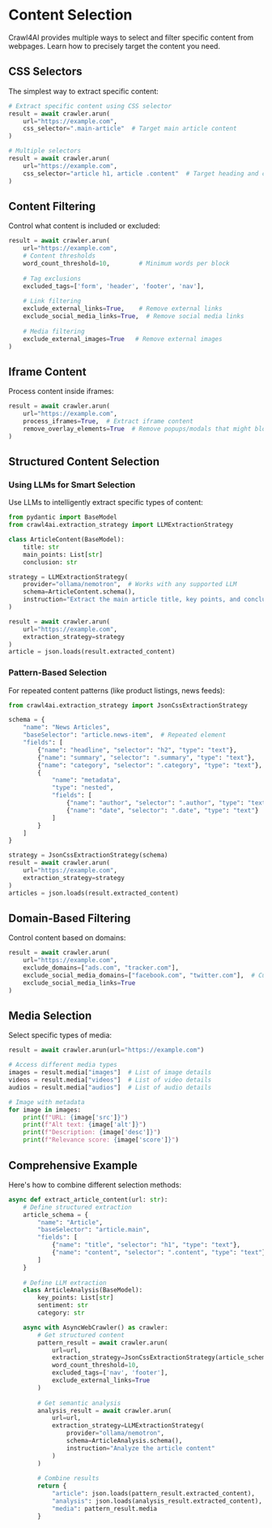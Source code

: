 # Content Selection

Crawl4AI provides multiple ways to select and filter specific content from webpages. Learn how to precisely target the content you need.

## CSS Selectors

The simplest way to extract specific content:

```python
# Extract specific content using CSS selector
result = await crawler.arun(
    url="https://example.com",
    css_selector=".main-article"  # Target main article content
)

# Multiple selectors
result = await crawler.arun(
    url="https://example.com",
    css_selector="article h1, article .content"  # Target heading and content
)
```

## Content Filtering

Control what content is included or excluded:

```python
result = await crawler.arun(
    url="https://example.com",
    # Content thresholds
    word_count_threshold=10,        # Minimum words per block
    
    # Tag exclusions
    excluded_tags=['form', 'header', 'footer', 'nav'],
    
    # Link filtering
    exclude_external_links=True,    # Remove external links
    exclude_social_media_links=True,  # Remove social media links
    
    # Media filtering
    exclude_external_images=True   # Remove external images
)
```

## Iframe Content

Process content inside iframes:

```python
result = await crawler.arun(
    url="https://example.com",
    process_iframes=True,  # Extract iframe content
    remove_overlay_elements=True  # Remove popups/modals that might block iframes
)
```

## Structured Content Selection

### Using LLMs for Smart Selection

Use LLMs to intelligently extract specific types of content:

```python
from pydantic import BaseModel
from crawl4ai.extraction_strategy import LLMExtractionStrategy

class ArticleContent(BaseModel):
    title: str
    main_points: List[str]
    conclusion: str

strategy = LLMExtractionStrategy(
    provider="ollama/nemotron",  # Works with any supported LLM
    schema=ArticleContent.schema(),
    instruction="Extract the main article title, key points, and conclusion"
)

result = await crawler.arun(
    url="https://example.com",
    extraction_strategy=strategy
)
article = json.loads(result.extracted_content)
```

### Pattern-Based Selection

For repeated content patterns (like product listings, news feeds):

```python
from crawl4ai.extraction_strategy import JsonCssExtractionStrategy

schema = {
    "name": "News Articles",
    "baseSelector": "article.news-item",  # Repeated element
    "fields": [
        {"name": "headline", "selector": "h2", "type": "text"},
        {"name": "summary", "selector": ".summary", "type": "text"},
        {"name": "category", "selector": ".category", "type": "text"},
        {
            "name": "metadata",
            "type": "nested",
            "fields": [
                {"name": "author", "selector": ".author", "type": "text"},
                {"name": "date", "selector": ".date", "type": "text"}
            ]
        }
    ]
}

strategy = JsonCssExtractionStrategy(schema)
result = await crawler.arun(
    url="https://example.com",
    extraction_strategy=strategy
)
articles = json.loads(result.extracted_content)
```

## Domain-Based Filtering

Control content based on domains:

```python
result = await crawler.arun(
    url="https://example.com",
    exclude_domains=["ads.com", "tracker.com"],
    exclude_social_media_domains=["facebook.com", "twitter.com"],  # Custom social media domains to exclude
    exclude_social_media_links=True
)
```

## Media Selection

Select specific types of media:

```python
result = await crawler.arun(url="https://example.com")

# Access different media types
images = result.media["images"]  # List of image details
videos = result.media["videos"]  # List of video details
audios = result.media["audios"]  # List of audio details

# Image with metadata
for image in images:
    print(f"URL: {image['src']}")
    print(f"Alt text: {image['alt']}")
    print(f"Description: {image['desc']}")
    print(f"Relevance score: {image['score']}")
```

## Comprehensive Example

Here's how to combine different selection methods:

```python
async def extract_article_content(url: str):
    # Define structured extraction
    article_schema = {
        "name": "Article",
        "baseSelector": "article.main",
        "fields": [
            {"name": "title", "selector": "h1", "type": "text"},
            {"name": "content", "selector": ".content", "type": "text"}
        ]
    }
    
    # Define LLM extraction
    class ArticleAnalysis(BaseModel):
        key_points: List[str]
        sentiment: str
        category: str

    async with AsyncWebCrawler() as crawler:
        # Get structured content
        pattern_result = await crawler.arun(
            url=url,
            extraction_strategy=JsonCssExtractionStrategy(article_schema),
            word_count_threshold=10,
            excluded_tags=['nav', 'footer'],
            exclude_external_links=True
        )
        
        # Get semantic analysis
        analysis_result = await crawler.arun(
            url=url,
            extraction_strategy=LLMExtractionStrategy(
                provider="ollama/nemotron",
                schema=ArticleAnalysis.schema(),
                instruction="Analyze the article content"
            )
        )
        
        # Combine results
        return {
            "article": json.loads(pattern_result.extracted_content),
            "analysis": json.loads(analysis_result.extracted_content),
            "media": pattern_result.media
        }
```